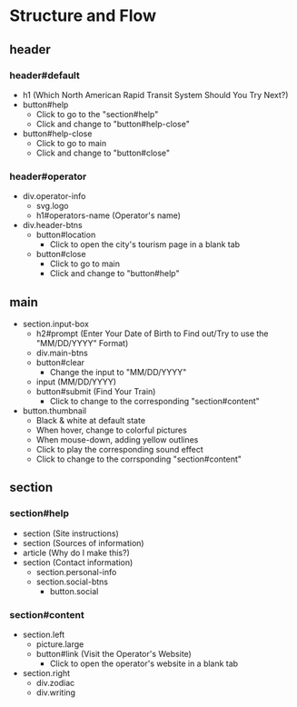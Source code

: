 # Structure and Flow

## header

### header#default

- h1 (Which North American Rapid Transit System Should You Try Next?)
- button#help
    - Click to go to the "section#help"
    - Click and change to "button#help-close"
- button#help-close
    - Click to go to main
    - Click and change to "button#close"

### header#operator

- div.operator-info
    - svg.logo
    - h1#operators-name (Operator's name)
- div.header-btns
    - button#location
        - Click to open the city's tourism page in a blank tab
    - button#close
        - Click to go to main
        - Click and change to "button#help"

## main

- section.input-box
    - h2#prompt (Enter Your Date of Birth to Find out/Try to use the "MM/DD/YYYY" Format)
    - div.main-btns
    - button#clear
        - Change the input to "MM/DD/YYYY"
    - input (MM/DD/YYYY)
    - button#submit (Find Your Train)
        - Click to change to the corresponding "section#content"
- button.thumbnail
    - Black & white at default state
    - When hover, change to colorful pictures
    - When mouse-down, adding yellow outlines
    - Click to play the corresponding sound effect
    - Click to change to the corrsponding "section#content"

## section

### section#help

- section (Site instructions)
- section (Sources of information)
- article (Why do I make this?)
- section (Contact information)
    - section.personal-info
    - section.social-btns
        - button.social

### section#content

- section.left
    - picture.large
    - button#link (Visit the Operator's Website)
        - Click to open the operator's website in a blank tab
- section.right
    - div.zodiac
    - div.writing
